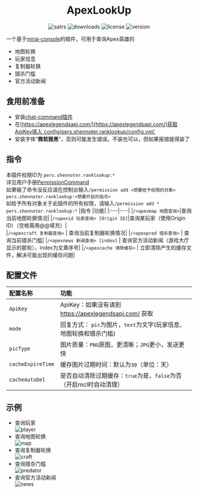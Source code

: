 <div align="center">
  
  
# ApexLookUp
![satrs](https://img.shields.io/github/stars/Shennoter/ApexRankLookUp.svg?style=for-the-badge&color=yellow)
![downloads](https://shields.io/github/downloads/Shennoter/ApexRankLookUp/total.svg?style=for-the-badge)
![license](https://shields.io/github/license/Shennoter/ApexRankLookUp.svg?style=for-the-badge)
![version](https://shields.io/github/v/release/Shennoter/ApexRankLookUp?display_name=tag&style=for-the-badge&color=ff69b4)
  
</div>


一个基于[mirai-console](https://github.com/mamoe/mirai)的插件，可用于查询Apex英雄的
- 地图轮换
- 玩家信息
- 复制器轮换
- 猎杀门槛
- 官方活动新闻
## 食用前准备
- 安装[chat-command插件](https://github.com/project-mirai/chat-command) 
- 在[https://apexlegendsapi.com/](https://apexlegendsapi.com/)获取ApiKey填入`config/pers.shennoter.ranklookup/config.yml`
- 安装字体“**微软雅黑**”，否则可能发生错误。不装也可以，但如果报错就得装了
## 指令
本插件权限ID为 `pers.shennoter.ranklookup:*`     
详见用户手册[PermissionCommand](https://github.com/mamoe/mirai/blob/dev/mirai-console/docs/BuiltInCommands.md#permissioncommand)  
如果输了命令没反应请在控制台输入`/permission add <想要给予权限的对象> pers.shennoter.ranklookup:<想要开启的指令>`  
如给予所有对象关于此插件的所有权限，请输入`/permission add * pers.shennoter.ranklookup:*`
|指令 |功能|
|:---|:---|
|`/<apexmap 地图查询>`|查询当前地图轮换情况|
|`/<apexid 玩家查询> [Origin ID]`|查询某玩家（使用Origin ID）（空格需用@@填充）|  
|`/<apexcraft 复制器查询>` | 查询当前复制器轮换情况|
|`/<apexpred 猎杀查询>` | 查询当前猎杀门槛|
|`/<apexnews 新闻查询> [index]` | 查询官方活动新闻（游戏大厅显示的那些），index为文章序号|
|`/<apexcache 清除缓存>` | 立即清除产生的缓存文件，解决可能出现的缓存问题|
## 配置文件
|配置名称 |功能|
|:---|:---|
|`ApiKey`|ApiKey：如果没有请到 https://apexlegendsapi.com/ 获取|
|`mode`|回复方式： `pic`为图片，`text`为文字(玩家信息、地图轮换和猎杀门槛)|  
|`picType` | 图片质量：`PNG`原图，更清晰；`JPG`更小，发送更快|
|`cacheExpireTime` | 缓存图片过期时间：默认为`30`（单位：天）|
|`cacheAutoDel` | 是否自动清除过期缓存：`true`为是，`false`为否（开启mcl时自动清理）|
## 示例  
- 查询玩家  
  ![player](https://github.com/Shennoter/ApexRankLookUp/blob/main/player.png)
- 查询地图轮换  
  ![map](https://github.com/Shennoter/ApexRankLookUp/blob/main/map.png)
- 查询复制器轮换  
  ![craft](https://github.com/Shennoter/ApexRankLookUp/blob/main/craft.png)
- 查询猎杀门槛  
  ![predator](https://github.com/Shennoter/ApexRankLookUp/blob/main/predatoreg.png)
- 查询官方活动新闻  
  ![news](https://github.com/Shennoter/ApexRankLookUp/blob/main/news.png)
